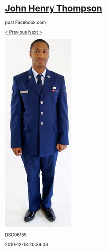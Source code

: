 # [John Henry Thompson](../README.md)
post Facebook.com

[< Previous](2010-12-18-31.md) [Next >](2010-12-18-33.md)

[![](../media/2010-12-18/Fam-2010-DSC06155.jpg)](../README.md)

DSC06155

2010-12-18 20:39:06